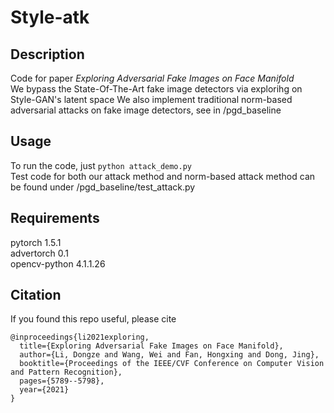 # Style-atk

## Description 
Code for paper *Exploring Adversarial Fake Images on Face Manifold*  
We bypass the State-Of-The-Art fake image detectors via explorihg on Style-GAN's latent space 
We also implement traditional norm-based adversarial attacks on fake image detectors, see in /pgd_baseline  

## Usage
To run the code, just `python attack_demo.py`  
Test code for both our attack method and norm-based attack method can be found under /pgd_baseline/test_attack.py 

## Requirements
pytorch 1.5.1  
advertorch 0.1  
opencv-python 4.1.1.26

## Citation
If you found this repo useful, please cite
```
@inproceedings{li2021exploring,
  title={Exploring Adversarial Fake Images on Face Manifold},
  author={Li, Dongze and Wang, Wei and Fan, Hongxing and Dong, Jing},
  booktitle={Proceedings of the IEEE/CVF Conference on Computer Vision and Pattern Recognition},
  pages={5789--5798},
  year={2021}
}
```
